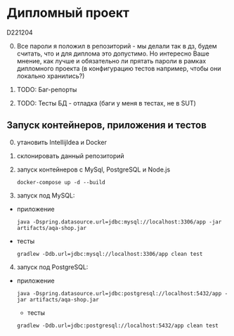 # Дипломный проект

D221204


0) Все пароли я положил в репозиторий - мы делали так в дз, будем считать, что и для диплома это допустимо. Но интересно Ваше мнение, как лучше и обязательно ли прятать пароли в рамках дипломного проекта (в конфигурацию тестов например, чтобы они локально хранились?)

1) TODO: Баг-репорты

2) TODO: Тесты БД - отладка (баги у меня в тестах, не в SUT)

## Запуск контейнеров, приложения и тестов
0) утановить IntellijIdea и Docker 
1) склонировать данный репозиторий
2) запуск контейнеров с MySql, PostgreSQL и Node.js

   ``` docker-compose up -d --build ```
3) запуск под MySQL:
* приложение
   ```
   java -Dspring.datasource.url=jdbc:mysql://localhost:3306/app -jar artifacts/aqa-shop.jar
   ```
* тесты
   ```
   gradlew -Ddb.url=jdbc:mysql://localhost:3306/app clean test   
   ```
4) запуск под PostgreSQL:
* приложение
   ```
   java -Dspring.datasource.url=jdbc:postgresql://localhost:5432/app -jar artifacts/aqa-shop.jar
   ```
  * тесты
   ```
   gradlew -Ddb.url=jdbc:postgresql://localhost:5432/app clean test
   ```